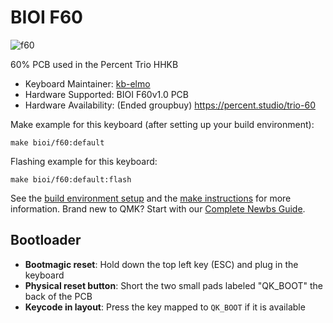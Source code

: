 # BIOI F60

![f60](https://i.imgur.com/xOcgowIl.jpg)

60% PCB used in the Percent Trio HHKB

* Keyboard Maintainer: [kb-elmo](https://github.com/kb-elmo)
* Hardware Supported: BIOI F60v1.0 PCB
* Hardware Availability: (Ended groupbuy) https://percent.studio/trio-60

Make example for this keyboard (after setting up your build environment):

    make bioi/f60:default

Flashing example for this keyboard:

    make bioi/f60:default:flash

See the [build environment setup](https://docs.qmk.fm/#/getting_started_build_tools) and the [make instructions](https://docs.qmk.fm/#/getting_started_make_guide) for more information. Brand new to QMK? Start with our [Complete Newbs Guide](https://docs.qmk.fm/#/newbs).

## Bootloader

* **Bootmagic reset**: Hold down the top left key (ESC) and plug in the keyboard
* **Physical reset button**: Short the two small pads labeled "QK_BOOT" the back of the PCB
* **Keycode in layout**: Press the key mapped to `QK_BOOT` if it is available
